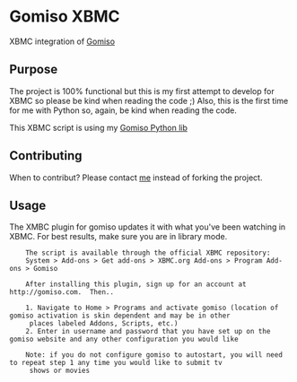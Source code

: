 Gomiso XBMC
=============

XBMC integration of [Gomiso](http://www.gomiso.com/)

Purpose
-------
The project is 100% functional but this is my first attempt to develop for XBMC so please be kind when reading the code ;)
Also, this is the first time for me with Python so, again, be kind when reading the code.

This XBMC script is using my [Gomiso Python lib](https://github.com/metabaron/Gomiso-Python)

Contributing
------------
When to contribut? Please contact [me](https://github.com/metabaron) instead of forking the project.

Usage
-----
The XMBC plugin for gomiso updates it with what you've been watching in XBMC. For best results, make sure you are in library mode.
		
		The script is available through the official XBMC repository:
		System > Add-ons > Get add-ons > XBMC.org Add-ons > Program Add-ons > Gomiso
		
		After installing this plugin, sign up for an account at http://gomiso.com.  Then.. 
		
		1. Navigate to Home > Programs and activate gomiso (location of gomiso activation is skin dependent and may be in other
		 places labeled Addons, Scripts, etc.)
		2. Enter in username and password that you have set up on the gomiso website and any other configuration you would like 
		
		Note: if you do not configure gomiso to autostart, you will need to repeat step 1 any time you would like to submit tv
		 shows or movies